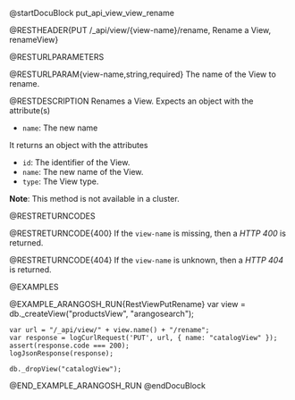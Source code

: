 @startDocuBlock put_api_view_view_rename

@RESTHEADER{PUT /_api/view/{view-name}/rename, Rename a View, renameView}

@RESTURLPARAMETERS

@RESTURLPARAM{view-name,string,required}
The name of the View to rename.

@RESTDESCRIPTION
Renames a View. Expects an object with the attribute(s)
- `name`: The new name

It returns an object with the attributes
- `id`: The identifier of the View.
- `name`: The new name of the View.
- `type`: The View type.

**Note**: This method is not available in a cluster.

@RESTRETURNCODES

@RESTRETURNCODE{400}
If the `view-name` is missing, then a *HTTP 400* is returned.

@RESTRETURNCODE{404}
If the `view-name` is unknown, then a *HTTP 404* is returned.

@EXAMPLES

@EXAMPLE_ARANGOSH_RUN{RestViewPutRename}
    var view = db._createView("productsView", "arangosearch");

    var url = "/_api/view/" + view.name() + "/rename";
    var response = logCurlRequest('PUT', url, { name: "catalogView" });
    assert(response.code === 200);
    logJsonResponse(response);

    db._dropView("catalogView");
@END_EXAMPLE_ARANGOSH_RUN
@endDocuBlock

